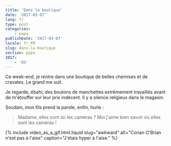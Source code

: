 ```yaml
---
title: 'Dans la boutique'
date: '2017-03-07'
lang: fr
type: post
categories:
    - papa
publishDate: '2017-03-07'
locale: fr_FR
slug: dans-la-boutique
section: papa
2017:
    - '03'
---
```


Ce week-end, je rentre dans une boutique de belles chemises et de cravates. Le grand me suit. 

<!--more-->

Je regarde, ébahi, des boutons de manchettes extrêmement travaillés avant de m'étouffer sur leur prix indécent. Il y a silence religieux dans le magasin.

Soudain, mon fils prend la parole, enfin, hurle : 

> Madame, elles sont où les caméras ? Moi j'aime bien savoir où elles sont les caméras !

{% include video_as_a_gif.html.liquid
    slug="awkward"
    alt="Conan O'Brian n'est pas à l'aise"
    caption="J'étais hyper à l'aise."
%}
